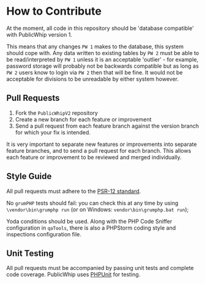 # How to Contribute

At the moment, all code in this repository should be 'database compatible' with PublicWhip version 1.

This means that any changes `PW 1` makes to the database, this system should cope with. Any data written to
existing tables by `PW 2` must be able to be read/interpreted by `PW 1` unless it is an acceptable 'outlier' -
for example, password storage will probably not be backwards compatible but as long as `PW 2` users know to
login via `PW 2` then that will be fine. It would not be acceptable for divisions to be unreadable by either
system however.
## Pull Requests

1. Fork the `PublicWhipV2` repository
2. Create a new branch for each feature or improvement
3. Send a pull request from each feature branch against the version branch for which your fix is intended.

It is very important to separate new features or improvements into separate feature branches, and to send a
pull request for each branch. This allows each feature or improvement to be reviewed and merged individually.

## Style Guide

All pull requests must adhere to the
[PSR-12 standard](https://github.com/php-fig/fig-standards/blob/master/proposed/extended-coding-style-guide.md).

No `grumPHP` tests should fail: you can check this at any time by using `\vendor\bin\grumphp run`
(or on Windows: `vendor\bin\grumphp.bat run`);

Yoda conditions should be used. Along with the PHP Code Sniffer configuration in `qaTools`, there is also a
PHPStorm coding style and inspections configuration file.

## Unit Testing

All pull requests must be accompanied by passing unit tests and complete code coverage. PublicWhip uses
[PHPUnit](https://phpunit.de) for testing.



